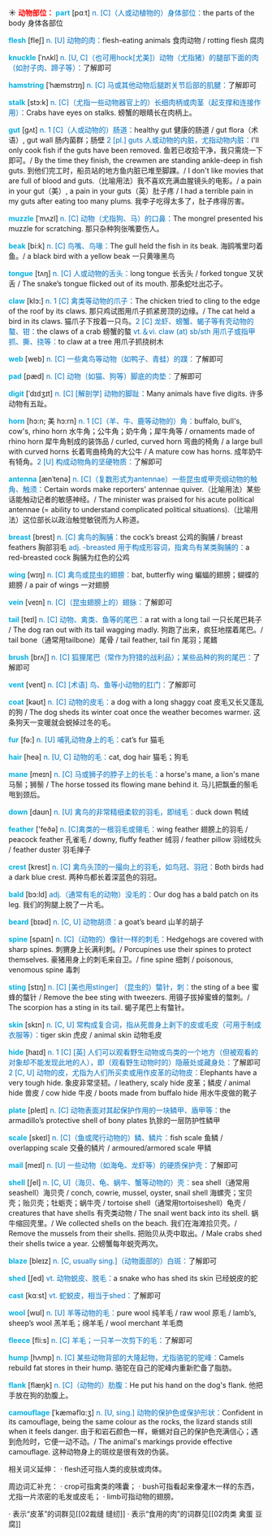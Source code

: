 ☀ <font color="red">**动物部位：**</font>
<font color="sky blue">**part**</font> [pɑːt] 
<font color="#0070c0">n. [C]（人或动植物的）身体部位：</font>the parts of the body 身体各部位

<font color="sky blue">**flesh**</font> [fleʃ] 
<font color="#0070c0">n. [U] 动物的肉：</font>flesh-eating animals 食肉动物 / rotting flesh 腐肉
                      
<font color="sky blue">**knuckle**</font> [ˈnʌkl]
<font color="#0070c0">n. [U, C]（也可用hock[尤美]）动物（尤指猪）的腿部下面的肉（如肘子肉、蹄子等）：</font>了解即可

<font color="sky blue">**hamstring**</font> [ˈhæmstrɪŋ]
<font color="#0070c0">n. [C] 马或其他动物后腿跗关节后部的肌腱：</font>了解即可           

<font color="sky blue">**stalk**</font> [stɔ:k]
<font color="#0070c0">n. [C]（尤指一些动物器官上的）长细肉柄或肉茎（起支撑和连接作用）：</font>Crabs have eyes on stalks. 螃蟹的眼睛长在肉柄上。           

<font color="sky blue">**gut**</font> [gʌt]
<font color="#0070c0">n. 1 [C]（人或动物的）肠道：</font>healthy gut 健康的肠道 / gut flora（术语）, gut wall 肠内菌群；肠壁 <font color="#0070c0">2 [pl.] guts 人或动物的内脏，尤指动物内脏：</font>I'll only cook fish if the guts have been removed. 鱼若已收拾干净，我只需烧一下即可。/ By the time they finish, the crewmen are standing ankle-deep in fish guts. 到他们完工时，船员站的地方鱼内脏已堆至脚踝。/ I don't like movies that are full of blood and guts.（比喻用法）我不喜欢充满血腥镜头的电影。/ a pain in your gut（美）, a pain in your guts（英）肚子疼 / I had a terrible pain in my guts after eating too many plums. 我李子吃得太多了，肚子疼得厉害。
           
<font color="sky blue">**muzzle**</font> [ˈmʌzl]
<font color="#0070c0">n. [C] 动物（尤指狗、马）的口鼻：</font>The mongrel presented his muzzle for scratching. 那只杂种狗张嘴要伤人。
           
<font color="sky blue">**beak**</font> [bi:k]
<font color="#0070c0">n. [C] 鸟嘴、鸟喙：</font>The gull held the fish in its beak. 海鸥嘴里叼着鱼。/ a black bird with a yellow beak 一只黄喙黑鸟

<font color="sky blue">**tongue**</font> [tʌŋ] 
<font color="#0070c0">n. [C] 人或动物的舌头：</font>long tongue 长舌头 / forked tongue 叉状舌 / The snake’s tongue flicked out of its mouth. 那条蛇吐出芯子。

<font color="sky blue">**claw**</font> [klɔ:] 
<font color="#0070c0">n. 1 [C] 禽类等动物的爪子：</font>The chicken tried to cling to the edge of the roof by its claws. 那只鸡试图用爪子抓紧房顶的边缘。/ The cat held a bird in its claws. 猫爪子下按着一只鸟。<font color="#0070c0">2 [C] 龙虾、螃蟹、蝎子等有壳动物的螯、钳：</font>the claws of a crab 螃蟹的螯 <font color="#0070c0">vt.＆vi. claw (at) sb/sth 用爪子或指甲抓、撕、挠等：</font>to claw at a tree 用爪子抓挠树木

<font color="sky blue">**web**</font> [web] 
<font color="#0070c0">n. [C] 一些禽鸟等动物（如鸭子、青蛙）的蹼：</font>了解即可
          
<font color="sky blue">**pad**</font> [pæd]
<font color="#0070c0">n. [C] 动物（如猫、狗等）脚底的肉垫：</font>了解即可
           
<font color="sky blue">**digit**</font> [ˈdɪdʒɪt]
<font color="#0070c0">n. [C] [解剖学] 动物的脚趾：</font>Many animals have five digits. 许多动物有五趾。
           
<font color="sky blue">**horn**</font> [hɔ:n; 美 hɔ:rn]
<font color="#0070c0">n. 1 [C]（羊、牛、鹿等动物的）角：</font>buffalo, bull's, cow's, rhino horn 水牛角；公牛角；奶牛角；犀牛角等 / ornaments made of rhino horn 犀牛角制成的装饰品 / curled, curved horn 弯曲的椅角 / a large bull with curved horns 长着弯曲椅角的大公牛 / A mature cow has horns. 成年奶牛有犄角。<font color="#0070c0">2 [U] 构成动物角的坚硬物质：</font>了解即可
           
<font color="sky blue">**antenna**</font> [ænˈtenə]
<font color="#0070c0">n. [C]（复数形式为antennae）一些昆虫或甲壳纲动物的触角、触须：</font>Certain words make reporters' antennae quiver.（比喻用法）某些话能触动记者的敏感神经。/ The minister was praised for his acute political antennae (= ability to understand complicated political situations).（比喻用法）这位部长以政治触觉敏锐而为人称道。

<font color="sky blue">**breast**</font> [brest] 
<font color="#0070c0">n. [C] 禽鸟的胸脯：</font>the cock’s breast 公鸡的胸脯 / breast feathers 胸部羽毛 <font color="#0070c0">adj. -breasted 用于构成形容词，指禽鸟有某类胸脯的：</font>a red-breasted cock 胸脯为红色的公鸡

<font color="sky blue">**wing**</font> [wɪŋ] 
<font color="#0070c0">n. [C] 禽鸟或昆虫的翅膀：</font>bat, butterfly wing 蝙蝠的翅膀；蝴蝶的翅膀 / a pair of wings 一对翅膀
           
<font color="sky blue">**vein**</font> [veɪn]
<font color="#0070c0">n. [C]（昆虫翅膀上的）翅脉：</font>了解即可

<font color="sky blue">**tail**</font> [teɪl] 
<font color="#0070c0">n. [C] 动物、禽类、鱼等的尾巴：</font>a rat with a long tail 一只长尾巴耗子 / The dog ran out with its tail wagging madly. 狗跑了出来，疯狂地摆着尾巴。/ tail bone（通常用tailbone）尾骨 / tail feather, tail fin 尾羽；尾鳍

<font color="sky blue">**brush**</font> [brʌʃ] 
<font color="#0070c0">n. [C] 狐狸尾巴（常作为狩猎的战利品）；某些品种的狗的尾巴：</font>了解即可
           
<font color="sky blue">**vent**</font> [vent]
<font color="#0070c0">n. [C] [术语] 鸟、鱼等小动物的肛门：</font>了解即可

<font color="sky blue">**coat**</font> [kəʊt] 
<font color="#0070c0">n. [C] 动物的皮毛：</font>a dog with a long shaggy coat 皮毛又长又蓬乱的狗 / The dog sheds its winter coat once the weather becomes warmer. 这条狗天一变暖就会蜕掉过冬的毛。

<font color="sky blue">**fur**</font> [fə:] 
<font color="#0070c0">n. [U] 哺乳动物身上的毛：</font>cat’s fur 猫毛

<font color="sky blue">**hair**</font> [heə] 
<font color="#0070c0">n. [U, C] 动物的毛：</font>cat, dog hair 猫毛；狗毛
           
<font color="sky blue">**mane**</font> [meɪn]
<font color="#0070c0">n. [C] 马或狮子的脖子上的长毛：</font>a horse's mane, a lion's mane 马鬃；狮鬃 / The horse tossed its flowing mane behind it. 马儿把飘垂的鬃毛甩到颈后。

<font color="sky blue">**down**</font> [daʊn] 
<font color="#0070c0">n. [U] 禽鸟的非常精细柔软的羽毛，即绒毛：</font>duck down 鸭绒

<font color="sky blue">**feather**</font> ['feðə] 
<font color="#0070c0">n. [C]禽类的一根羽毛或翎毛：</font>wing feather 翅膀上的羽毛 / peacock feather 孔雀毛 / downy, fluffy feather 绒羽 / feather pillow 羽绒枕头 / feather duster 羽毛掸子
           
<font color="sky blue">**crest**</font> [krest]
<font color="#0070c0">n. [C] 禽鸟头顶的一撮向上的羽毛，如鸟冠、羽冠：</font>Both birds had a dark blue crest. 两种鸟都长着深蓝色的羽冠。

<font color="sky blue">**bald**</font> [bɔ:ld]
<font color="#0070c0">adj.（通常有毛的动物）没毛的：</font>Our dog has a bald patch on its leg. 我们的狗腿上脱了一片毛。

<font color="sky blue">**beard**</font> [bɪəd] 
<font color="#0070c0">n. [C, U] 动物胡须：</font>a goat’s beard 山羊的胡子
     
<font color="sky blue">**spine**</font> [spaɪn]
<font color="#0070c0">n. [C]（动物的）像针一样的刺毛：</font>Hedgehogs are covered with sharp spines. 刺猬身上长满利刺。/ Porcupines use their spines to protect themselves. 豪猪用身上的刺毛来自卫。/ fine spine 细刺 / poisonous, venomous spine 毒刺
           
<font color="sky blue">**sting**</font> [stɪŋ]
<font color="#0070c0">n. [C] [美也用stinger] （昆虫的）螫针，刺：</font>the sting of a bee 蜜蜂的螫针 / Remove the bee sting with tweezers. 用镊子拔掉蜜蜂的螫刺。/ The scorpion has a sting in its tail. 蝎子尾巴上有螫针。

<font color="sky blue">**skin**</font> [skɪn] 
<font color="#0070c0">n. [C, U] 常构成复合词，指从死兽身上剥下的皮或毛皮（可用于制成衣服等）：</font>tiger skin 虎皮 / animal skin 动物毛皮

<font color="sky blue">**hide**</font> [haɪd] 
<font color="#0070c0">n. 1 [C] [英] 人们可以观看野生动物或鸟类的一个地方（但被观看的对象却不能发现此地的人），即（观看野生动物时的）隐蔽处或藏身处：</font>了解即可 <font color="#0070c0">2 [C, U] 动物的皮，尤指为人们所买卖或用作皮革的动物皮：</font>Elephants have a very tough hide. 象皮非常坚韧。/ leathery, scaly hide 皮革；鳞皮 / animal hide 兽皮 / cow hide 牛皮 / boots made from buffalo hide 用水牛皮做的靴子

<font color="sky blue">**plate**</font> [pleɪt] 
<font color="#0070c0">n. [C] 动物表面对其起保护作用的一块鳞甲、盾甲等：</font>the armadillo’s protective shell of bony plates 犰狳的一层防护性鳞甲
           
<font color="sky blue">**scale**</font> [skeɪl]
<font color="#0070c0">n. [C]（鱼或爬行动物的）鳞、鳞片：</font>fish scale 鱼鳞 / overlapping scale 交叠的鳞片 / armoured/armored scale 甲鳞

<font color="sky blue">**mail**</font> [meɪl] 
<font color="#0070c0">n. [U] 一些动物（如海龟、龙虾等）的硬质保护壳：</font>了解即可
           
<font color="sky blue">**shell**</font> [ʃel]
<font color="#0070c0">n. [C, U]（海贝、龟、蜗牛、蟹等动物的）壳：</font>sea shell（通常用seashell）海贝壳 / conch, cowrie, mussel, oyster, snail shell 海螺壳；宝贝壳；贻贝壳；牡蛎壳；蜗牛壳 / tortoise shell（通常用tortoiseshell）龟壳 / creatures that have shells 有壳类动物 / The snail went back into its shell. 蜗牛缩回壳里。/ We collected shells on the beach. 我们在海滩拾贝壳。/ Remove the mussels from their shells. 把贻贝从壳中取出。/ Male crabs shed their shells twice a year. 公螃蟹每年蜕壳两次。
       
<font color="sky blue">**blaze**</font> [bleɪz]
<font color="#0070c0">n. [C, usually sing.]（动物面部的）白斑：</font>了解即可

<font color="sky blue">**shed**</font> [ʃed]
<font color="#0070c0">vt. 动物蜕皮、脱毛：</font>a snake who has shed its skin 已经蜕皮的蛇

<font color="sky blue">**cast**</font> [kɑːst] 
<font color="#0070c0">vt. 蛇蜕皮，相当于shed：</font>了解即可

<font color="sky blue">**wool**</font> [wʊl] 
<font color="#0070c0">n. [U] 羊等动物的毛：</font>pure wool 纯羊毛 / raw wool 原毛 / lamb’s, sheep’s wool 羔羊毛；绵羊毛 / wool merchant 羊毛商
            
<font color="sky blue">**fleece**</font> [fli:s]
<font color="#0070c0">n. [C] 羊毛；一只羊一次剪下的毛：</font>了解即可          

<font color="sky blue">**hump**</font> [hʌmp]
<font color="#0070c0">n. [C] 某些动物背部的大隆起物，尤指骆驼的驼峰：</font>Camels rebuild fat stores in their hump. 骆驼在自己的驼峰内重新贮备了脂肪。
                       
<font color="sky blue">**flank**</font> [flæŋk]
<font color="#0070c0">n. [C]（动物的）肋腹：</font>He put his hand on the dog's flank. 他把手放在狗的肋腹上。
 
<font color="sky blue">**camouflage**</font> [ˈkæməflɑ:ʒ]
<font color="#0070c0">n. [U, sing.] 动物的保护色或保护形状：</font>Confident in its camouflage, being the same colour as the rocks, the lizard stands still when it feels danger. 由于和岩石颜色一样，蜥蜴对自己的保护色充满信心；遇到危险时，它便一动不动。/ The animal's markings provide effective camouflage. 这种动物身上的斑纹是很有效的伪装。

相关词义延伸：
· flesh还可指人类的皮肤或肉体。

周边词汇补充：
· crop可指禽类的嗉囊；
· bush可指看起来像灌木一样的东西，尤指一片浓密的毛发或皮毛；
· limb可指动物的翅膀。

· 表示“皮革”的词群见[[02裁缝 缝纫]]
· 表示“食用的肉”的词群见[[02肉类 禽蛋 豆腐]]
